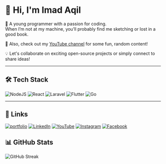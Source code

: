 # 👋 Hi, I'm Imad Aqil  

🚀 A young programmer with a passion for coding.  
When I’m not at my machine, you’ll probably find me sketching or lost in a good book.  

🎥 Also, check out my [YouTube channel](https://www.youtube.com/@imaqil.mj) for some fun, random content!  

💡 Let's collaborate on exciting open-source projects or simply connect to share ideas!  

---

## 🛠 Tech Stack  

![NodeJS](https://img.shields.io/badge/Node.js-339933?style=for-the-badge&logo=node.js&logoColor=white)  ![React](https://img.shields.io/badge/React-61DAFB?style=for-the-badge&logo=react&logoColor=black)  ![Laravel](https://img.shields.io/badge/Laravel-FF2D20?style=for-the-badge&logo=laravel&logoColor=white)  ![Flutter](https://img.shields.io/badge/Flutter-02569B?style=for-the-badge&logo=flutter&logoColor=white)  ![Go](https://img.shields.io/badge/Go-00ADD8?style=for-the-badge&logo=go&logoColor=white)  

---

## 🔗 Links  

[![portfolio](https://img.shields.io/badge/Portfolio-000000?style=for-the-badge&logo=About.me&logoColor=white)](https://portfolioaeshoku.vercel.app/)  [![LinkedIn](https://img.shields.io/badge/LinkedIn-0A66C2?style=for-the-badge&logo=linkedin&logoColor=white)](https://www.linkedin.com/in/imadaqilmj/)  [![YouTube](https://img.shields.io/badge/YouTube-FF0000?style=for-the-badge&logo=youtube&logoColor=white)](https://www.youtube.com/@imaqil.mj)  [![Instagram](https://img.shields.io/badge/Instagram-E1306C?style=for-the-badge&logo=instagram&logoColor=white)](https://www.instagram.com/imaqilmj/)  [![Facebook](https://img.shields.io/badge/Facebook-1877F2?style=for-the-badge&logo=facebook&logoColor=white)](https://www.facebook.com/why.aslam/)  

## 📊 GitHub Stats
![GitHub Streak](https://github-readme-streak-stats.herokuapp.com/?user=arashiaslan&theme=radical)  

